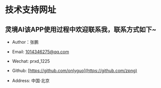 
# 技术支持网址

## 灵境AI该APP使用过程中欢迎联系我，联系方式如下~

- Author：张鹏

- Email: 1014346275@qq.com

- Wechat: prxd_1225

- Github: [https://github.com/onlyguo](https://github.com/zpng)

- Address: 中国·北京
